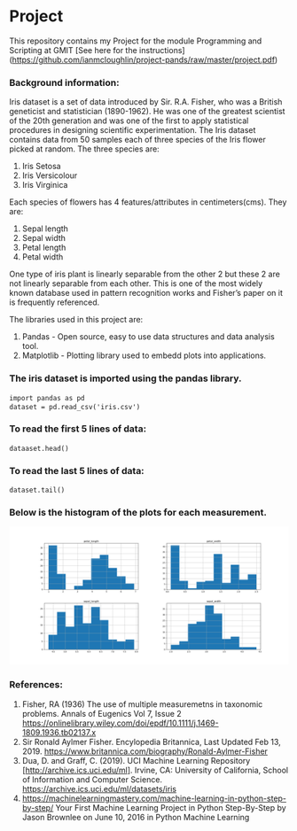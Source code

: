 # Project

This repository contains my Project for the module Programming and Scripting at GMIT [See here for the instructions] (https://github.com/ianmcloughlin/project-pands/raw/master/project.pdf)


### Background information:

Iris dataset is a set of data introduced by Sir. R.A. Fisher, who was a British geneticist and statistician (1890-1962). He was one of the greatest scientist of the 20th generation and was one of the first to apply statistical procedures in designing scientific experimentation. The Iris dataset contains data from 50 samples each of three species of the Iris flower picked at random. The three species are:

1.	Iris Setosa
2.	Iris Versicolour
3.	Iris Virginica

Each species of flowers has 4 features/attributes in centimeters(cms). They are:

1.	Sepal length
2.	Sepal width
3.	Petal length
4.	Petal width

One type of iris plant is linearly separable from the other 2 but these 2 are not linearly separable from each other. This is one of the most widely known database used in pattern recognition works and Fisher’s paper on it is frequently referenced. 

The libraries used in this project are:

1. Pandas - Open source, easy to use data structures and data analysis tool.
2. Matplotlib - Plotting library used to embedd plots into applications.

### The iris dataset is imported using the pandas library.

    import pandas as pd
    dataset = pd.read_csv('iris.csv')

### To read the first 5 lines of data:

    dataaset.head()

### To read the last 5 lines of data:

    dataset.tail()


### Below is the histogram of the plots for each measurement.

![Histogram](https://github.com/bensontjohn/pands-project/blob/master/Histogram.png)


### References:

1.	Fisher, RA (1936) The use of multiple measuremetns in taxonomic problems. Annals of Eugenics Vol 7, Issue 2  https://onlinelibrary.wiley.com/doi/epdf/10.1111/j.1469-1809.1936.tb02137.x
2.	Sir Ronald Aylmer Fisher. Encylopedia Britannica, Last Updated Feb 13, 2019. https://www.britannica.com/biography/Ronald-Aylmer-Fisher
3.	 Dua, D. and Graff, C. (2019). UCI Machine Learning Repository [http://archive.ics.uci.edu/ml]. Irvine, CA: University of California, School of Information and Computer Science.   https://archive.ics.uci.edu/ml/datasets/iris
4.	https://machinelearningmastery.com/machine-learning-in-python-step-by-step/ Your First Machine Learning Project in Python Step-By-Step by Jason Brownlee on June 10, 2016 in Python Machine Learning
